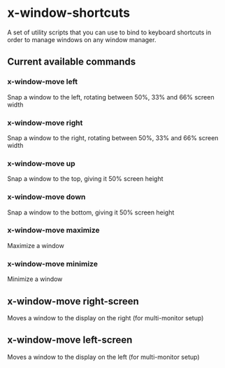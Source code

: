 # x-window-shortcuts

A set of utility scripts that you can use to bind to keyboard shortcuts in order to manage
windows on any window manager.

## Current available commands

### x-window-move left

Snap a window to the left, rotating between 50%, 33% and 66% screen width

### x-window-move right

Snap a window to the right, rotating between 50%, 33% and 66% screen width

### x-window-move up

Snap a window to the top, giving it 50% screen height

### x-window-move down

Snap a window to the bottom, giving it 50% screen height

### x-window-move maximize

Maximize a window

### x-window-move minimize

Minimize a window

## x-window-move right-screen

Moves a window to the display on the right (for multi-monitor setup)

## x-window-move left-screen

Moves a window to the display on the left (for multi-monitor setup)
